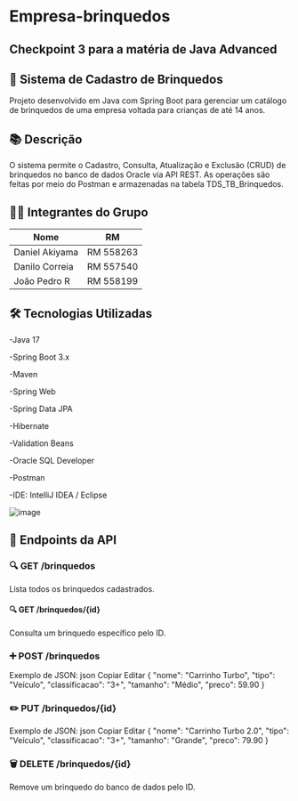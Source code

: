 # Empresa-brinquedos
Checkpoint 3 para a matéria de Java Advanced
------------------------------------------------------------------------------------------------------------------------------------------------------------------------------------------------------------------------------------------------------------------------

## 🧸 Sistema de Cadastro de Brinquedos
Projeto desenvolvido em Java com Spring Boot para gerenciar um catálogo de brinquedos de uma empresa voltada para crianças de até 14 anos.

## 📚 Descrição
O sistema permite o Cadastro, Consulta, Atualização e Exclusão (CRUD) de brinquedos no banco de dados Oracle via API REST. As operações são feitas por meio do Postman e armazenadas na tabela TDS_TB_Brinquedos.

## 👨‍💻 Integrantes do Grupo
| Nome           | RM        |
|----------------|-----------|
| Daniel Akiyama | RM 558263 |
| Danilo Correia | RM 557540 |
| João Pedro R   | RM 558199 |

## 🛠️ Tecnologias Utilizadas
-Java 17

-Spring Boot 3.x

-Maven

-Spring Web

-Spring Data JPA

-Hibernate

-Validation Beans

-Oracle SQL Developer

-Postman

-IDE: IntelliJ IDEA / Eclipse


![image](https://github.com/user-attachments/assets/6153c93f-1771-4686-9da9-76859253c48f)

## 📂 Endpoints da API

### 🔍 GET /brinquedos
Lista todos os brinquedos cadastrados.

#### 🔍 GET /brinquedos/{id}
Consulta um brinquedo específico pelo ID.

### ➕ POST /brinquedos
Exemplo de JSON:
json
Copiar
Editar
{
  "nome": "Carrinho Turbo",
  "tipo": "Veículo",
  "classificacao": "3+",
  "tamanho": "Médio",
  "preco": 59.90
}

### ✏️ PUT /brinquedos/{id}
Exemplo de JSON:
json
Copiar
Editar
{
  "nome": "Carrinho Turbo 2.0",
  "tipo": "Veículo",
  "classificacao": "3+",
  "tamanho": "Grande",
  "preco": 79.90
}

### 🗑️ DELETE /brinquedos/{id}
Remove um brinquedo do banco de dados pelo ID.
